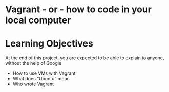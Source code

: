 # Vagrant - or - how to code in your local computer

# Learning Objectives

At the end of this project, you are expected to be able to explain to anyone, without the help of Google

* How to use VMs with Vagrant
* What does “Ubuntu” mean
* Who wrote Vagrant
